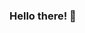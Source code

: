 ### Hello there! 👋

<p align="center">
  <src="https://github-readme-stats.vercel.app/api/top-langs/username=RadonCoding&layout=compact&show_icons=true&title_color=fff&icon_color=79ff97&text_color=9f9f9f&bg_color=151515" />
  <src="https://github-readme-stats.vercel.app/api?username=RadonCoding&show_icons=true&include_all_commits=true&show_icons=true&title_color=fff&icon_color=79ff97&text_color=9f9f9f&bg_color=151515"/>
</p>
